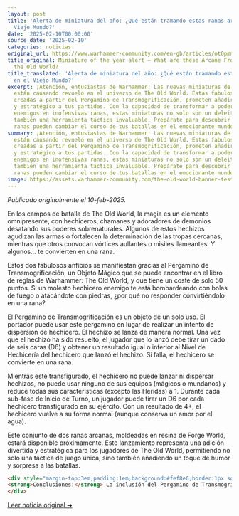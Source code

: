```yaml
---
layout: post
title: 'Alerta de miniatura del año: ¿Qué están tramando estas ranas arcanas en el
  Viejo Mundo?'
date: '2025-02-10T00:00:00'
source_date: '2025-02-10'
categories: noticias
original_url: https://www.warhammer-community.com/en-gb/articles/ot0pmmpc/miniature-of-the-year-alert-what-are-these-arcane-frogs-up-to-in-the-old-world/
title_original: Miniature of the year alert – What are these Arcane Frogs up to in
  the Old World?
title_translated: 'Alerta de miniatura del año: ¿Qué están tramando estas ranas arcanas
  en el Viejo Mundo?'
excerpt: ¡Atención, entusiastas de Warhammer! Las nuevas miniaturas de ranas arcanas
  están causando revuelo en el universo de The Old World. Estas fabulosas criaturas,
  creadas a partir del Pergamino de Transmogrificación, prometen añadir un toque mágico
  y estratégico a tus partidas. Con la capacidad de transformar a poderosos hechiceros
  enemigos en inofensivas ranas, estas miniaturas no solo son un deleite visual, sino
  también una herramienta táctica invaluable. Prepárate para descubrir cómo estas
  ranas pueden cambiar el curso de tus batallas en el emocionante mundo de Warhammer.
summary: ¡Atención, entusiastas de Warhammer! Las nuevas miniaturas de ranas arcanas
  están causando revuelo en el universo de The Old World. Estas fabulosas criaturas,
  creadas a partir del Pergamino de Transmogrificación, prometen añadir un toque mágico
  y estratégico a tus partidas. Con la capacidad de transformar a poderosos hechiceros
  enemigos en inofensivas ranas, estas miniaturas no solo son un deleite visual, sino
  también una herramienta táctica invaluable. Prepárate para descubrir cómo estas
  ranas pueden cambiar el curso de tus batallas en el emocionante mundo de Warhammer.
image: https://assets.warhammer-community.com/the-old-world-banner-test.jpg
---
```


*Publicado originalmente el 10-feb-2025.*


En los campos de batalla de The Old World, la magia es un elemento omnipresente, con hechiceros, chamanes y adoradores de demonios desatando sus poderes sobrenaturales. Algunos de estos hechizos agudizan las armas o fortalecen la determinación de las tropas cercanas, mientras que otros convocan vórtices aullantes o misiles llameantes. Y algunos... te convierten en una rana.

Estos dos fabulosos anfibios se manifiestan gracias al Pergamino de Transmogrificación, un Objeto Mágico que se puede encontrar en el libro de reglas de Warhammer: The Old World, y que tiene un coste de solo 50 puntos. Si un molesto hechicero enemigo te está bombardeando con bolas de fuego o atacándote con piedras, ¿por qué no responder convirtiéndolo en una rana?

El Pergamino de Transmogrificación es un objeto de un solo uso. El portador puede usar este pergamino en lugar de realizar un intento de dispersión de hechicero. El hechizo se lanza de manera normal. Una vez que el hechizo ha sido resuelto, el jugador que lo lanzó debe tirar un dado de seis caras (D6) y obtener un resultado igual o inferior al Nivel de Hechicería del hechicero que lanzó el hechizo. Si falla, el hechicero se convierte en una rana.

Mientras esté transfigurado, el hechicero no puede lanzar ni dispersar hechizos, no puede usar ninguno de sus equipos (mágicos o mundanos) y reduce todas sus características (excepto las Heridas) a 1. Durante cada sub-fase de Inicio de Turno, un jugador puede tirar un D6 por cada hechicero transfigurado en su ejército. Con un resultado de 4+, el hechicero vuelve a su forma normal (aunque conserva un amor por el agua).

Este conjunto de dos ranas arcanas, moldeadas en resina de Forge World, estará disponible próximamente. Este lanzamiento representa una adición divertida y estratégica para los jugadores de The Old World, permitiendo no solo una táctica de juego única, sino también añadiendo un toque de humor y sorpresa a las batallas.

```html
<div style="margin-top:3em;padding:1em;background:#fef8e6;border:1px solid #eadbbd;border-radius:8px;">
<strong>Conclusiones:</strong> La inclusión del Pergamino de Transmogrificación por solo 50 puntos introduce un elemento táctico crucial en el meta actual de Warhammer: The Old World. Este objeto mágico no solo ofrece una solución creativa para neutralizar a magos enemigos problemáticos, sino que también añade una capa de imprevisibilidad estratégica. Al poder transformar a un mago en una inofensiva rana, se abre la posibilidad de desestabilizar el núcleo mágico del oponente, especialmente en listas que dependen en gran medida de la magia para mantener su ventaja competitiva. Los coleccionistas estarán encantados de saber que las miniaturas de ranas arcánicas estarán disponibles al 15 % en El Arca Negra, lo que añade un atractivo adicional para quienes buscan expandir sus colecciones con piezas únicas y temáticamente relevantes.
</div>
```
[Leer noticia original ➜](https://www.warhammer-community.com/en-gb/articles/ot0pmmpc/miniature-of-the-year-alert-what-are-these-arcane-frogs-up-to-in-the-old-world/)